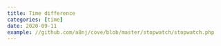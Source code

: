 ```yaml
---
title: Time difference
categories: [time]
date: 2020-09-11
example: //github.com/a8nj/cove/blob/master/stopwatch/stopwatch.php
---
```


